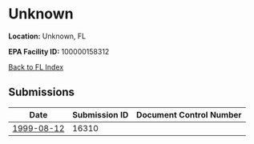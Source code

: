 # Unknown

**Location:** Unknown, FL

**EPA Facility ID:** 100000158312

[Back to FL Index](../../index.md)

## Submissions

| Date | Submission ID | Document Control Number |
|------|--------------|-------------------------|
| [1999-08-12](submissions/16310.md) | 16310 |  |
